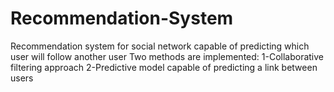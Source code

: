 # Recommendation-System
Recommendation system for social network capable of predicting which user will follow another user
Two methods are implemented: 1-Collaborative filtering approach 2-Predictive model capable of predicting a link between users
